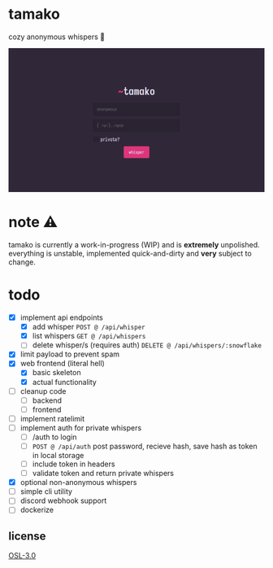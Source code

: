 # tamako

cozy anonymous whispers 🐞

![scrot](assets/scrot.png)

# note ⚠️

tamako is currently a work-in-progress (WIP) and is **extremely** unpolished. everything is unstable, implemented quick-and-dirty and **very** subject to change.

# todo

- [x] implement api endpoints
  - [x] add whisper `POST @ /api/whisper`
  - [x] list whispers `GET @ /api/whispers`
  - [ ] delete whisper/s (requires auth) `DELETE @ /api/whispers/:snowflake`
- [x] limit payload to prevent spam
- [x] web frontend (literal hell)
  - [x] basic skeleton
  - [x] actual functionality
- [ ] cleanup code
  - [ ] backend
  - [ ] frontend
- [ ] implement ratelimit
- [ ] implement auth for private whispers
  - [ ] /auth to login
  - [ ] `POST @ /api/auth` post password, recieve hash, save hash as token in local storage
  - [ ] include token in headers
  - [ ] validate token and return private whispers
- [x] optional non-anonymous whispers
- [ ] simple cli utility
- [ ] discord webhook support
- [ ] dockerize

## license

[OSL-3.0](LICENSE)
